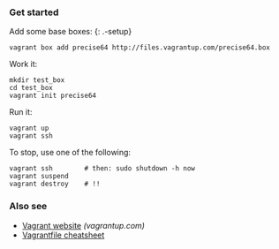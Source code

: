 ### Get started

Add some base boxes: {: .-setup}

    vagrant box add precise64 http://files.vagrantup.com/precise64.box

Work it:

    mkdir test_box
    cd test_box
    vagrant init precise64

Run it:

    vagrant up
    vagrant ssh

To stop, use one of the following:

    vagrant ssh        # then: sudo shutdown -h now
    vagrant suspend
    vagrant destroy    # !!

### Also see

-   [Vagrant website](http://vagrantup.com) *(vagrantup.com)*
-   [Vagrantfile cheatsheet](./vagrantfile)
